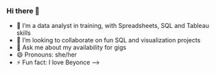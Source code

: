 ### Hi there 👋


- 🌱 I’m a data analyst in training, with Spreadsheets, SQL and Tableau skills
- 👯 I’m looking to collaborate on fun SQL and visualization projects
- 💬 Ask me about my availability for gigs
- 😄 Pronouns: she/her
- ⚡ Fun fact: I love Beyonce
-->

